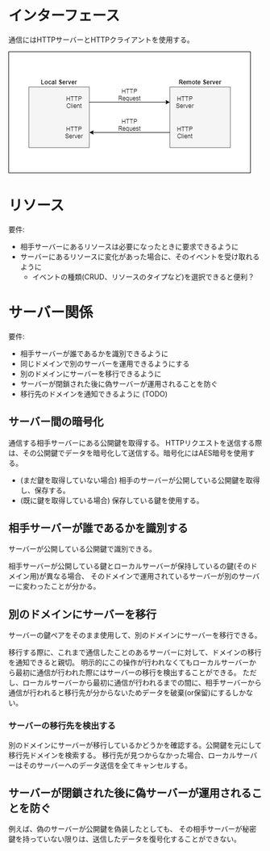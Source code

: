 # インターフェース
通信にはHTTPサーバーとHTTPクライアントを使用する。

![server communication](com.png)

# リソース
要件:
- 相手サーバーにあるリソースは必要になったときに要求できるように
- サーバーにあるリソースに変化があった場合に、そのイベントを受け取れるように
  - イベントの種類(CRUD、リソースのタイプなど)を選択できると便利？

# サーバー関係
要件:
- 相手サーバーが誰であるかを識別できるように
- 同じドメインで別のサーバーを運用できるようにする
- 別のドメインにサーバーを移行できるように
- サーバーが閉鎖された後に偽サーバーが運用されることを防ぐ
- 移行先のドメインを通知できるように (TODO)

## サーバー間の暗号化
通信する相手サーバーにある公開鍵を取得する。
HTTPリクエストを送信する際は、その公開鍵でデータを暗号化して送信する。暗号化にはAES暗号を使用する。
- (まだ鍵を取得していない場合) 相手のサーバーが公開している公開鍵を取得し、保存する。
- (既に鍵を取得している場合) 保存している鍵を使用する。

## 相手サーバーが誰であるかを識別する
サーバーが公開している公開鍵で識別できる。

相手サーバーが公開している鍵とローカルサーバーが保持しているの鍵(そのドメイン用)が異なる場合、
そのドメインで運用されているサーバーが別のサーバーに変わったことが分かる。

## 別のドメインにサーバーを移行
サーバーの鍵ペアをそのまま使用して、別のドメインにサーバーを移行できる。

移行する際に、これまで通信したことのあるサーバーに対して、ドメインの移行を通知できると親切。
明示的にこの操作が行われなくてもローカルサーバーから最初に通信が行われた際にはサーバーの移行を検出することができる。
ただし、ローカルサーバーから最初に通信が行われるまでの間に、相手サーバーから通信が行われると移行先が分からないためデータを破棄(or保留)にするしかない。

### サーバーの移行先を検出する
別のドメインにサーバーが移行しているかどうかを確認する。公開鍵を元にして移行先ドメインを検索する。
移行先が見つからなかった場合、ローカルサーバーはそのサーバーへのデータ送信を全てキャンセルする。

## サーバーが閉鎖された後に偽サーバーが運用されることを防ぐ
例えば、偽のサーバーが公開鍵を偽装したとしても、
その相手サーバーが秘密鍵を持っていない限りは、送信したデータを復号化することができない。
